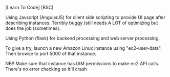 [Learn To Code] [BSC]

Using Javscript (AngularJS) for client side scripting to provide UI page after describing instances. Terribly buggy (still needs A LOT of optimizing but does the job (sometimes).

Using Python (flask) for backend processing and web server processing.

To give a try, launch a new Amazon Linux instance using "ec2-user-data". Then browse to port 5000 of that instance.

NB!! Make sure that instance has IAM permissions to make ec2 API calls. There's no error checking so it'll crash
